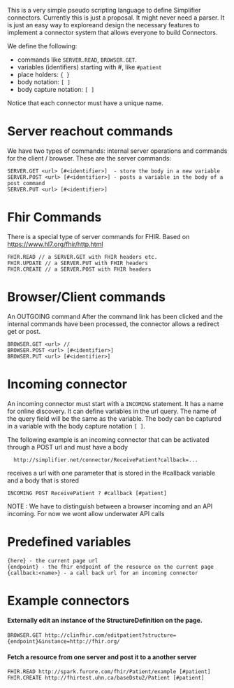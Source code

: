 This is a very simple pseudo scripting language to define Simplifier connectors. Currently this is just a proposal. It might never need a parser. It is just an easy way to exploreand design the necessary features to implement a connector system that allows everyone to build Connectors.

We define the following:
- commands like `SERVER.READ`, `BROWSER.GET`. 
- variables (identifiers) starting with #, like `#patient`
- place holders: `{ }`
- body notation: `[ ]`
- body capture notation: `[ ]`

Notice that each connector must have a unique name.

Server reachout commands
========================
We have two types of commands: internal server operations and commands for the client / browser. These are the server commands:
```
SERVER.GET <url> [#<identifier>]  - store the body in a new variable 
SERVER.POST <url> [#<identifier>] - posts a variable in the body of a post command
SERVER.PUT <url> [#<identifier>] 
```

Fhir Commands
=============
There is a special type of server commands for FHIR. Based on https://www.hl7.org/fhir/http.html
```
FHIR.READ // a SERVER.GET with FHIR headers etc.
FHIR.UPDATE // a SERVER.PUT with FHIR headers
FHIR.CREATE // a SERVER.POST with FHIR headers
```

Browser/Client commands
=======================
An OUTGOING command 
After the command link has been clicked and the internal commands have been processed, the connector allows a redirect get or post.
```
BROWSER.GET <url> // 
BROWSER.POST <url> [#<identifier>]
BROWSER.PUT <url> [#<identifier>]
```

Incoming connector
==================
An incoming connector must start with a `INCOMING` statement. It has a name for online discovery. It can define variables in the url query. The name of the query field will be the same as the variable. The body can be captured in a variable with the body capture notation `[ ]`.

The following example is an incoming connector that can be activated through a POST url and must have a body
```
  http://simplifier.net/connector/ReceivePatient?callback=... 
```

receives a url with one parameter that is stored in the #callback variable and a body that is stored
```
INCOMING POST ReceivePatient ? #callback [#patient] 
```

NOTE : We have to distinguish between a browser incoming and an API incoming. For now we wont allow underwater API calls

Predefined variables
====================
```
{here} - the current page url
{endpoint} - the fhir endpoint of the resource on the current page
{callback:<name>} - a call back url for an incoming connector
```

Example connectors
==================

#### Externally edit an instance of the StructureDefinition on the page.
```
BROWSER.GET http://clinfhir.com/editpatient?structure={endpoint}&instance=http://fhir.org/
```

#### Fetch a resource from one server and post it to a another server
```
FHIR.READ http://spark.furore.com/fhir/Patient/example [#patient]
FHIR.CREATE http://fhirtest.uhn.ca/baseDstu2/Patient [#patient]

```







